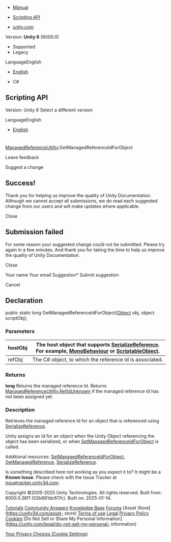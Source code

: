 [ ]()

  * [Manual](../Manual/index.html)
  * [Scripting API](../ScriptReference/index.html)

  * [unity.com](https://unity.com/)

Version: **Unity 6** (6000.0)

  * Supported
  * Legacy

LanguageEnglish

  * [English]()

  * C#

[ ](https://docs.unity3d.com)

## Scripting API

Version: Unity 6 Select a different version

LanguageEnglish

  * [English]()

#
[ManagedReferenceUtility](Serialization.ManagedReferenceUtility.html).GetManagedReferenceIdForObject

Leave feedback

Suggest a change

## Success!

Thank you for helping us improve the quality of Unity Documentation. Although
we cannot accept all submissions, we do read each suggested change from our
users and will make updates where applicable.

Close

## Submission failed

For some reason your suggested change could not be submitted. Please <a>try
again</a> in a few minutes. And thank you for taking the time to help us
improve the quality of Unity Documentation.

Close

Your name Your email Suggestion* Submit suggestion

Cancel

[ ]()

## Declaration

public static long GetManagedReferenceIdForObject([Object](Object.html) obj,
object scriptObj);

### Parameters

hostObj | The host object that supports [SerializeReference](SerializeReference.html). For example, [MonoBehaviour](MonoBehaviour.html) or [ScriptableObject](ScriptableObject.html).  
---|---  
refObj | The C# object, to which the reference Id is associated.  
  
### Returns

**long** Returns the managed reference Id. Returns
[ManagedReferenceUtility.RefIdUnknown](Serialization.ManagedReferenceUtility.RefIdUnknown.html)
if the managed reference Id has not been assigned yet.

### Description

Retrieves the managed reference Id for an object that is referenced using
[SerializeReference](SerializeReference.html).

Unity assigns an Id for an object when the Unity Object referencing the object
has been serialized, or when
[SetManagedReferenceIdForObject](Serialization.ManagedReferenceUtility.SetManagedReferenceIdForObject.html)
is called.  
  
Additional resources:
[SetManagedReferenceIdForObject](Serialization.ManagedReferenceUtility.SetManagedReferenceIdForObject.html),
[GetManagedReference](Serialization.ManagedReferenceUtility.GetManagedReference.html),
[SerializeReference](SerializeReference.html).

Is something described here not working as you expect it to? It might be a
**Known Issue**. Please check with the Issue Tracker at
[issuetracker.unity3d.com](https://issuetracker.unity3d.com).

Copyright ©2005-2025 Unity Technologies. All rights reserved. Built from:
6000.0.36f1 (02b661dc617c). Built on: 2025-01-14.

[Tutorials](https://unity3d.com/learn) [Community
Answers](https://answers.unity3d.com) [Knowledge
Base](https://support.unity3d.com/hc/en-us)
[Forums](https://forum.unity3d.com) [Asset Store](https://unity3d.com/asset-
store) [Terms of use](https://docs.unity3d.com/Manual/TermsOfUse.html)
[Legal](https://unity.com/legal) [Privacy
Policy](https://unity.com/legal/privacy-policy)
[Cookies](https://unity.com/legal/cookie-policy) [Do Not Sell or Share My
Personal Information](https://unity.com/legal/do-not-sell-my-personal-
information)

[Your Privacy Choices (Cookie Settings)](javascript:void\(0\);)

